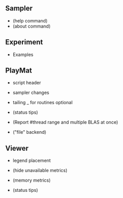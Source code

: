 Sampler
-------
* (help command)
* (about command)


Experiment
----------
* Examples


PlayMat
-------
* script header
* sampler changes
* tailing _ for routines optional

* (status tips)
* (Report #thread range and multiple BLAS at once)
* ("file" backend)


Viewer
------
* legend placement

* (hide unavailable metrics)
* (memory metrics)
* (status tips)
